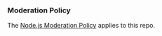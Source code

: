 ### Moderation Policy

The [Node.js Moderation Policy][] applies to this repo.

[node.js moderation policy]:
  https://github.com/nodejs/admin/blob/master/Moderation-Policy.md
